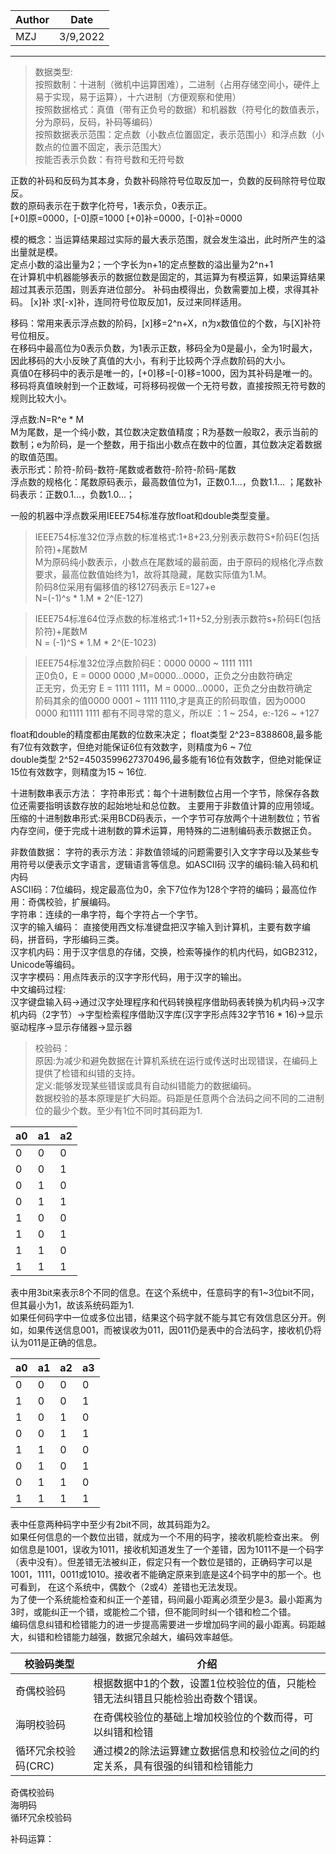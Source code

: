 |Author|Date|
|---|---|
|MZJ|3/9,2022|
---

>数据类型:  
>按照数制：十进制（微机中运算困难），二进制（占用存储空间小，硬件上易于实现，易于运算），十六进制（方便观察和使用）  
>按照数据格式：真值（带有正负号的数据）和机器数（符号化的数值表示，分为原码，反码，补码等编码）  
>按照数据表示范围：定点数（小数点位置固定，表示范围小）和浮点数（小数点的位置不固定，表示范围大）  
 >按能否表示负数：有符号数和无符号数

正数的补码和反码为其本身，负数补码除符号位取反加一，负数的反码除符号位取反。  
数的原码表示在于数字化符号，1表示负，0表示正。  
[+0]原=0000，[-0]原=1000
[+0]补=0000，[-0]补=0000

模的概念：当运算结果超过实际的最大表示范围，就会发生溢出，此时所产生的溢出量就是模。  
定点小数的溢出量为2；一个字长为n+1的定点整数的溢出量为2^n+1  
在计算机中机器能够表示的数据位数是固定的，其运算为有模运算，如果运算结果超过其表示范围，则丢弃进位部分。
补码由模得出，负数需要加上模，求得其补码。
[x]补 求[-x]补，连同符号位取反加1，反过来同样适用。  

移码：常用来表示浮点数的阶码，[x]移=2^n+X，n为x数值位的个数，与[X]补符号位相反。  
在移码中最高位为0表示负数，为1表示正数，移码全为0是最小，全为1时最大，因此移码的大小反映了真值的大小，有利于比较两个浮点数阶码的大小。  
真值0在移码中的表示是唯一的，[+0]移=[-0]移=1000，因为其补码是唯一的。  
移码将真值映射到一个正数域，可将移码视做一个无符号数，直接按照无符号数的规则比较大小。  

浮点数:N=R^e * M  
M为尾数，是一个纯小数，其位数决定数值精度；R为基数一般取2，表示当前的数制；e为阶码，是一个整数，用于指出小数点在数中的位置，其位数决定着数据的取值范围。  
表示形式：阶符-阶码-数符-尾数或者数符-阶符-阶码-尾数  
浮点数的规格化：尾数原码表示，最高数值位为1，正数0.1...，负数1.1...  ；尾数补码表示：正数0.1...，负数1.0...；  

一般的机器中浮点数采用IEEE754标准存放float和double类型变量。   
>IEEE754标准32位浮点数的标准格式:1+8+23,分别表示数符S+阶码E(包括阶符)+尾数M  
>M为原码纯小数表示，小数点在尾数域的最前面，由于原码的规格化浮点数要求，最高位数值始终为1，故将其隐藏，尾数实际值为1.M。  
>阶码8位采用有偏移值的移127码表示 E=127+e  
>N=(-1)^s * 1.M * 2^(E-127)  

>IEEE754标准64位浮点数的标准格式:1+11+52,分别表示数符s+阶码E(包括阶符)+尾数M  
>N = (-1)^S * 1.M * 2^(E-1023)   

>IEEE754标准32位浮点数阶码E：0000 0000 ~ 1111 1111  
>正0负0，E = 0000 0000 ,M=0000...0000，正负之分由数符确定  
>正无穷，负无穷 E = 1111 1111，M = 0000...0000，正负之分由数符确定  
>阶码其余的值0000 0001 ~ 1111 1110,才是真正的阶码取值，因为0000 0000 和1111 1111 都有不同寻常的意义，所以E ：1 ~ 254，e:-126 ~ +127  

float和double的精度都由尾数的位数来决定；
float类型 2^23=8388608,最多能有7位有效数字，但绝对能保证6位有效数字，则精度为6 ~ 7位  
double类型 2^52=4503599627370496,最多能有16位有效数字，但绝对能保证15位有效数字，则精度为15 ~ 16位.  

十进制数串表示方法： 
字符串形式：每个十进制数位占用一个字节，除保存各数位还需要指明该数存放的起始地址和总位数。 主要用于非数值计算的应用领域。  
压缩的十进制数串形式:采用BCD码表示，一个字节可存放两个十进制数位；节省内存空间，便于完成十进制数的算术运算，用特殊的二进制编码表示数据正负。

非数值数据：
字符的表示方法：非数值领域的问题需要引入文字字母以及某些专用符号以便表示文字语言，逻辑语言等信息。如ASCII码 汉字的编码:输入码和机内码  
ASCII码：7位编码，规定最高位为0，余下7位作为128个字符的编码；最高位作用：奇偶校验，扩展编码。  
字符串：连续的一串字符，每个字符占一个字节。  
汉字的输入编码： 直接使用西文标准键盘把汉字输入到计算机，主要有数字编码，拼音码，字形编码三类。  
汉字机内码：用于汉字信息的存储，交换，检索等操作的机内代码，如GB2312，Unicode等编码。  
汉字字模码：用点阵表示的汉字字形代码，用于汉字的输出。  
中文编码过程:  
汉字键盘输入码->通过汉字处理程序和代码转换程序借助码表转换为机内码->汉字机内码（2字节）->字型检索程序借助汉字库(汉字字形点阵32字节16 * 16)->显示驱动程序->显示存储器->显示器    

>校验码：  
>原因:为减少和避免数据在计算机系统在运行或传送时出现错误，在编码上提供了检错和纠错的支持。  
>定义:能够发现某些错误或具有自动纠错能力的数据编码。  
>数据校验的基本原理是扩大码距。码距是任意两个合法码之间不同的二进制位的最少个数。至少有1位不同时其码距为1. 

|a0|a1|a2|
|---|---|---|
|0|0|0|
|0|0|1|
|0|1|0|
|0|1|1|
|1|0|0|
|1|0|1|
|1|1|0|
|1|1|1|

表中用3bit来表示8个不同的信息。在这个系统中，任意码字的有1~3位bit不同，但其最小为1，故该系统码距为1.  
如果任何码字中一位或多位出错，结果这个码字就不能与其它有效信息区分开。例如，如果传送信息001，而被误收为011，因011仍是表中的合法码字，接收机仍将认为011是正确的信息。  

|a0|a1|a2|a3|
|---|---|---|---|
|0|0|0|0|
|1|0|0|1|
|1|0|1|0|
|0|0|1|1|
|1|1|0|0|
|0|1|0|1|
|0|1|1|0|
|1|1|1|1|

表中任意两种码字中至少有2bit不同，故其码距为2。  
如果任何信息的一个数位出错，就成为一个不用的码字，接收机能检查出来。
例如信息是1001，误收为1011，接收机知道发生了一个差错，因为1011不是一个码字（表中没有）。但差错无法被纠正，假定只有一个数位是错的，正确码字可以是1001，1111，0011或1010。接收者不能确定原来到底是这4个码字中的那一个。也可看到， 在这个系统中，偶数个（2或4）差错也无法发现。  
为了使一个系统能检查和纠正一个差错，码间最小距离必须至少是3。最小距离为3时，或能纠正一个错，或能检二个错，但不能同时纠一个错和检二个错。  
编码信息纠错和检错能力的进一步提高需要进一步增加码字间的最小距离。码距越大，纠错和检错能力越强，数据冗余越大，编码效率越低。  

|校验码类型|介绍|
|---|---|
|奇偶校验码|根据数据中1的个数，设置1位校验位的值，只能检错无法纠错且只能检验出奇数个错误。|
|海明校验码|在奇偶校验位的基础上增加校验位的个数而得，可以纠错和检错|
|循环冗余校验码(CRC)|通过模2的除法运算建立数据信息和校验位之间的约定关系，具有很强的纠错和检错能力|

奇偶校验码  
海明码  
循环冗余校验码  

补码运算：


